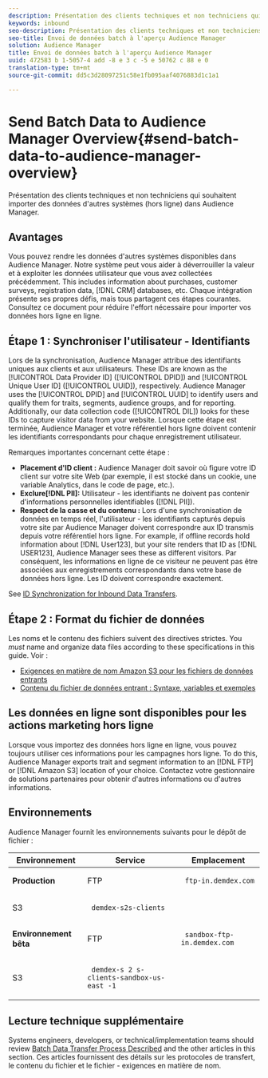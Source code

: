 ```yaml
---
description: Présentation des clients techniques et non techniciens qui souhaitent importer des données d'autres systèmes (hors ligne) dans Audience Manager.
keywords: inbound
seo-description: Présentation des clients techniques et non techniciens qui souhaitent importer des données d'autres systèmes (hors ligne) dans Audience Manager.
seo-title: Envoi de données batch à l'aperçu Audience Manager
solution: Audience Manager
title: Envoi de données batch à l'aperçu Audience Manager
uuid: 472583 b 1-5057-4 add -8 e 3 c -5 e 50762 c 88 e 0
translation-type: tm+mt
source-git-commit: dd5c3d28097251c58e1fb095aaf4076883d1c1a1

---
```



# Send Batch Data to Audience Manager Overview{#send-batch-data-to-audience-manager-overview}

Présentation des clients techniques et non techniciens qui souhaitent importer des données d&#39;autres systèmes (hors ligne) dans Audience Manager.

## Avantages

<!-- c_offline_to_online.xml -->

Vous pouvez rendre les données d&#39;autres systèmes disponibles dans Audience Manager. Notre système peut vous aider à déverrouiller la valeur et à exploiter les données utilisateur que vous avez collectées précédemment. This includes information about purchases, customer surveys, registration data, [!DNL CRM] databases, etc. Chaque intégration présente ses propres défis, mais tous partagent ces étapes courantes. Consultez ce document pour réduire l&#39;effort nécessaire pour importer vos données hors ligne en ligne.

## Étape 1 : Synchroniser l&#39;utilisateur - Identifiants

Lors de la synchronisation, Audience Manager attribue des identifiants uniques aux clients et aux utilisateurs. These IDs are known as the [!UICONTROL Data Provider ID] ([!UICONTROL DPID]) and [!UICONTROL Unique User ID] ([!UICONTROL UUID]), respectively. Audience Manager uses the [!UICONTROL DPID] and [!UICONTROL UUID] to identify users and qualify them for traits, segments, audience groups, and for reporting. Additionally, our data collection code ([!UICONTROL DIL]) looks for these IDs to capture visitor data from your website. Lorsque cette étape est terminée, Audience Manager et votre référentiel hors ligne doivent contenir les identifiants correspondants pour chaque enregistrement utilisateur.

Remarques importantes concernant cette étape :

* **Placement d&#39;ID client :** Audience Manager doit savoir où figure votre ID client sur votre site Web (par exemple, il est stocké dans un cookie, une variable Analytics, dans le code de page, etc.).
* **Exclure[!DNL PII]:** Utilisateur - les identifiants ne doivent pas contenir d&#39;informations personnelles identifiables ([!DNL PII]).
* **Respect de la casse et du contenu :** Lors d&#39;une synchronisation de données en temps réel, l&#39;utilisateur - les identifiants capturés depuis votre site par Audience Manager doivent correspondre aux ID transmis depuis votre référentiel hors ligne. For example, if offline records hold information about [!DNL User123], but your site renders that ID as [!DNL USER123], Audience Manager sees these as different visitors. Par conséquent, les informations en ligne de ce visiteur ne peuvent pas être associées aux enregistrements correspondants dans votre base de données hors ligne. Les ID doivent correspondre exactement.

See [ID Synchronization for Inbound Data Transfers](../../../integration/sending-audience-data/batch-data-transfer-explained/id-sync-http.md).

<!-- 

<p> <b>Step 2: Create a Translation File</b> </p> 
<p>A translation file classifies data according to uniform and logical hierarchy. It is a taxonomy that helps you organize information from general categories (e.g., geography) to more precise classifications (e.g., <i>geography > United States > New York</i>). Also, it labels data with to easy to understand names such as "gender=male" or "color=green" instead of with your internal SKUs, abbreviations, or other names. The file lets Audience Manager display this information in a readable, logical manner. You and your data partners must create and share the translation file with Audience Manager before any real-time or server-to-server data transfers can begin. You can update this file on a schedule relevant to your business needs. </p> 
<p>Important considerations about this step: </p> 
<ul id="ul_6A05AECB0BD649B1BF1B34058E9008E2"> 
 <li id="li_39817ED898F14156A77FCAC066FE0968"> <b>Create a comprehensive list:</b> The translation file must include all the possible values that can be passed in on a particular key. For example, if you have category key called "color" and it accepts the values "red," "green," and "blue," the translation file must contain <i>all</i> those elements. </li> 
 <li id="li_19CAD7683BCF45278E2991C1EDBC9903"> <b>Case and content sensitivity:</b> The key-values in the file must match the values actually passed in to Audience Manager from your website. </li> 
</ul> 
<p>See DATA TRANSLATION FILE. </p>

 -->

## Étape 2 : Format du fichier de données

Les noms et le contenu des fichiers suivent des directives strictes. You *must* name and organize data files according to these specifications in this guide. Voir :

* [Exigences en matière de nom Amazon S3 pour les fichiers de données entrants](../../../integration/sending-audience-data/batch-data-transfer-explained/inbound-s3-filenames.md)
* [Contenu du fichier de données entrant : Syntaxe, variables et exemples](../../../integration/sending-audience-data/batch-data-transfer-explained/inbound-file-contents.md)

## Les données en ligne sont disponibles pour les actions marketing hors ligne

Lorsque vous importez des données hors ligne en ligne, vous pouvez toujours utiliser ces informations pour les campagnes hors ligne. To do this, Audience Manager exports trait and segment information to an [!DNL FTP] or [!DNL Amazon S3] location of your choice. Contactez votre gestionnaire de solutions partenaires pour obtenir d&#39;autres informations ou d&#39;autres informations.

## Environnements

Audience Manager fournit les environnements suivants pour le dépôt de fichier :

<table id="table_A61AA64578944B23B5A7355F2A76E882"> 
 <thead> 
  <tr> 
   <th colname="col1" class="entry"> Environnement </th> 
   <th colname="col02" class="entry"> Service </th> 
   <th colname="col2" class="entry"> Emplacement </th> 
  </tr> 
 </thead>
 <tbody> 
  <tr> 
   <td colname="col1" morerows="1"> <b>Production</b> </td> 
   <td colname="col02"> FTP </td> 
   <td colname="col2"> <p> <code> ftp-in.demdex.com</code> </p> </td> 
  </tr> 
  <tr> 
   <td colname="col02"> S3 </td> 
   <td colname="col2"> <p> <code> demdex-s2s-clients</code> </p> </td> 
  </tr> 
  <tr> 
   <td colname="col1" morerows="1"> <b>Environnement bêta</b> </td> 
   <td colname="col02"> FTP </td> 
   <td colname="col2"> <p><code> sandbox-ftp-in.demdex.com</code> </p> </td> 
  </tr> 
  <tr> 
   <td colname="col02"> S3 </td> 
   <td colname="col2"> <p> <code> demdex-s 2 s-clients-sandbox-us-east -1</code> </p> </td> 
  </tr> 
 </tbody> 
</table>

## Lecture technique supplémentaire

Systems engineers, developers, or technical/implementation teams should review [Batch Data Transfer Process Described](../../../integration/sending-audience-data/batch-data-transfer-explained/batch-data-transfer-explained.md#batch-data-transfer-process) and the other articles in this section. Ces articles fournissent des détails sur les protocoles de transfert, le contenu du fichier et le fichier - exigences en matière de nom.